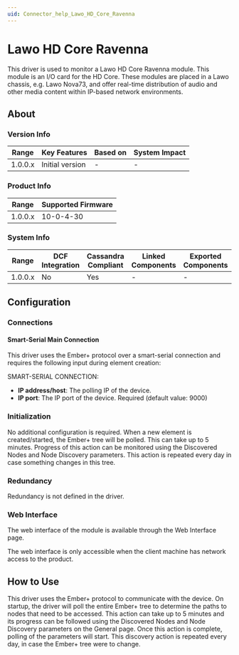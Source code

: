 ```yaml
---
uid: Connector_help_Lawo_HD_Core_Ravenna
---
```


# Lawo HD Core Ravenna

This driver is used to monitor a Lawo HD Core Ravenna module. This module is an I/O card for the HD Core. These modules are placed in a Lawo chassis, e.g. Lawo Nova73, and offer real-time distribution of audio and other media content within IP-based network environments.

## About

### Version Info

| **Range** | **Key Features** | **Based on** | **System Impact** |
|-----------|------------------|--------------|-------------------|
| 1.0.0.x   | Initial version  | \-           | \-                |

### Product Info

| **Range** | **Supported Firmware** |
|-----------|------------------------|
| 1.0.0.x   | 10-0-4-30              |

### System Info

| **Range** | **DCF Integration** | **Cassandra Compliant** | **Linked Components** | **Exported Components** |
|-----------|---------------------|-------------------------|-----------------------|-------------------------|
| 1.0.0.x   | No                  | Yes                     | \-                    | \-                      |

## Configuration

### Connections

#### Smart-Serial Main Connection

This driver uses the Ember+ protocol over a smart-serial connection and requires the following input during element creation:

SMART-SERIAL CONNECTION:

- **IP address/host**: The polling IP of the device.
- **IP port**: The IP port of the device. Required (default value: 9000)

### Initialization

No additional configuration is required. When a new element is created/started, the Ember+ tree will be polled. This can take up to 5 minutes. Progress of this action can be monitored using the Discovered Nodes and Node Discovery parameters. This action is repeated every day in case something changes in this tree.

### Redundancy

Redundancy is not defined in the driver.

### Web Interface

The web interface of the module is available through the Web Interface page.

The web interface is only accessible when the client machine has network access to the product.

## How to Use

This driver uses the Ember+ protocol to communicate with the device. On startup, the driver will poll the entire Ember+ tree to determine the paths to nodes that need to be accessed. This action can take up to 5 minutes and its progress can be followed using the Discovered Nodes and Node Discovery parameters on the General page. Once this action is complete, polling of the parameters will start. This discovery action is repeated every day, in case the Ember+ tree were to change.
